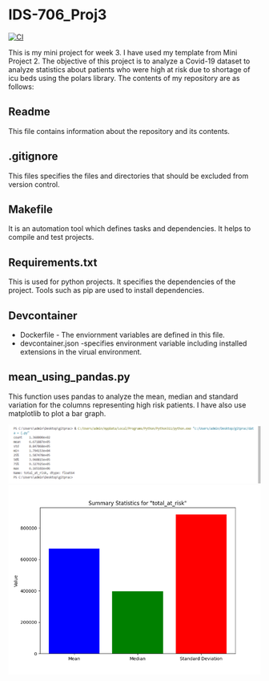 
# IDS-706_Proj3
[![CI](https://github.com/Antara999333/IDS-706_Proj2/actions/workflows/cicd.yml/badge.svg)](https://github.com/Antara999333/IDS-706_Proj2/actions/workflows/cicd.yml)


This is my mini project for week 3. I have used my template from Mini Project 2. The objective of this project is to analyze a Covid-19 dataset to analyze statistics about patients who were high at risk due to shortage of icu beds using the polars library.
The contents of my repository are as follows:

## Readme
This file contains information about the repository and its contents.

## .gitignore
This files specifies the files and directories that should be excluded from version control. 

## Makefile
It is an automation tool which defines tasks and dependencies. It helps to compile and test projects. 

## Requirements.txt
This is used for python projects. It specifies the dependencies of the project. Tools such as pip are used to install dependencies. 

## Devcontainer
 * Dockerfile - The enviornment variables are defined in this file.
 * devcontainer.json -specifies environment variable including installed extensions in the virual environment. 

## mean_using_pandas.py
This function uses pandas to analyze the mean, median and standard variation for the columns representing high risk patients. 
I have also use matplotlib to plot a bar graph. 

![Image Alt Text](https://github.com/Antara999333/IDS-706_Proj2/blob/main/desc_stats.png?raw=true)
![Image Alt Text](https://github.com/Antara999333/IDS-706_Proj2/blob/main/MIni%20proj%202%20image.png?raw=true)






